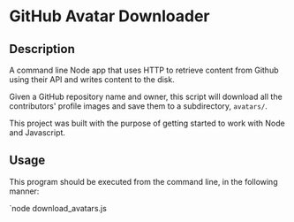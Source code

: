 # GitHub Avatar Downloader

## Description

A command line Node app that uses HTTP to retrieve content from Github using their API and writes content to the disk.

Given a GitHub repository name and owner, this script will download all the contributors' profile images and save them to a subdirectory, `avatars/`.

This project was built with the purpose of getting started to work with Node and Javascript.

## Usage

This program should be executed from the command line, in the following manner:

`node download_avatars.js <repoOwnerName> <repoName>

